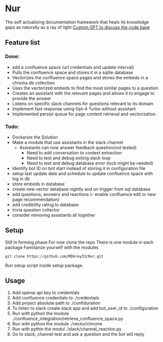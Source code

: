 # Nur
The self actualizing documentation framework that heals its knowledge gaps as naturally as a ray of light
[Custom GPT to discuss the code base](https://chat.openai.com/g/g-zKBLXtfrD-shams-nur)
## Feature list
### Done:
- add a confluence space (url credentials and update interval) 
- Pulls the confluence space and stores it in a sqlite database
- Vectorizes the confluence space pages and stores the embeds in a chroma db collection
- Uses the vectorized embeds to find the most similar pages to a question
- Creates an assistant with the relevant pages and allows it to engage to provide the answer
- Listens on specific slack channels for questions relevant to its domain
- Implement fast response using Gpt-4 Turbo without assistant
- Implemented persist queue for page content retrieval and vectorization


### Todo:
- Dockerize the Solution
- Make a module that use assistants in the slack channel 
  - Assistants can now answer feedback question(not tested)
    - Need to add conversation to context extraction
    - Need to test and debug exiting slack loop
    - Need to test and debug database error (lock might be needed)
- Identify bot ID on bot start instead of storing it in configuration file
- setup last update date and schedule to update confluence space with log in db
- store embeds in database
- create new vector database nightly and on trigger from sql database
- add questions, answers and reactions (- enable confluence edit or new page recommendation)
- add credibility rating to database 
- trivia question collector 
- consider removing assistants all together



## Setup
Still in forming phase
For now clone the repo
There is one module in each package
Familiarize yourself with the modules
````
git clone https://github.com/MDGrey33/Nur.git
````
Run setup script inside setup package.


## Usage
1. Add openai api key to credentials
2. Add confluence credentials to ./credentials
3. Add project absolute path to ./confiduration
4. To listen to slack create slack app and add bot_user_id to ./configuration
5. Run with python the module ./confluence_integration/retrieve_confluence_space.py
6. Run with python the module ./vector/chrome
7. Run with pythin the modul ./slack/channel_reaction.py
8. Go to slack, channel test and ask a question and the bot will reply
